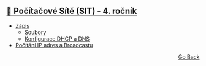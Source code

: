 ## <a href="./..">🔌 Počítačové Sítě (SIT) - 4. ročník</a>

- <a href="./ZÁPIS.md">Zápis</a>
  - <a href="./soubory">Soubory</a>
  - <a href="./DHCPaDNS">Konfigurace DHCP a DNS</a>
- <a href="./4_POCITANI_IP_BROADCAST.txt">Počítání IP adres a Broadcastu</a>

<p align="right">
  <a href="./..">Go Back</a>
</p>

